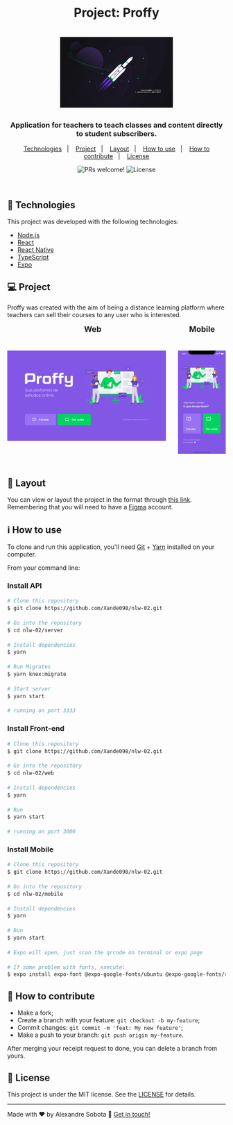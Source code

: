 <h1 align="center">
    Project: Proffy
    <h1 align="center">
    <img alt="nlw-02" title="NLW #02" src=".github/nlw-02.jpg" width="260px" />
    </h1>
    <h3 align="center">Application for teachers to teach classes and content directly to student subscribers.</h3>
</h1>

<p align="center">
  <a href="#-technologies">Technologies</a>&nbsp;&nbsp;&nbsp;|&nbsp;&nbsp;&nbsp;
  <a href="#-project">Project</a>&nbsp;&nbsp;&nbsp;|&nbsp;&nbsp;&nbsp;
  <a href="#-layout">Layout</a>&nbsp;&nbsp;&nbsp;|&nbsp;&nbsp;&nbsp;
  <a href="#information_source-how-to-use">How to use</a>&nbsp;&nbsp;&nbsp;|&nbsp;&nbsp;&nbsp;
  <a href="#-how-to-contribute">How to contribute</a>&nbsp;&nbsp;&nbsp;|&nbsp;&nbsp;&nbsp;
  <a href="#memo-license">License</a>
</p>

<p align="center">
 <img src="https://img.shields.io/static/v1?label=PRs&message=welcome&color=7159c1&labelColor=000000" alt="PRs welcome!" />

  <img alt="License" src="https://img.shields.io/static/v1?label=license&message=MIT&color=7159c1&labelColor=000000" />
</p>

<br>

## 🚀 Technologies

This project was developed with the following technologies:

- [Node.js](https://nodejs.org/en/)
- [React](https://reactjs.org)
- [React Native](https://facebook.github.io/react-native/)
- [TypeScript](https://www.typescriptlang.org/)
- [Expo](https://expo.io/)

## 💻 Project

Proffy was created with the aim of being a distance learning platform where teachers can sell their courses to any user who is interested.

<div style="display: flex">
  <div align="center">
    <strong style="font-size: 18px">Web</strong>
    <h1 align="center" style="margin-right: 28px">
      <img alt="web-version" title="Home-web" src=".github/home-web.svg" width="620px" />
    </h1>
  </div>

  <div align="center">
    <strong style="font-size: 18px">Mobile</strong>
    <h1 align="center">
      <img alt="mobile-version" title="Home-mobile" src=".github/home-mobile.svg" width="180px" />
    </h1>
  </div>
</div>

## 🔖 Layout

You can view or layout the project in the format through [this link](https://www.figma.com/file/GHGS126t7WYjnPZdRKChJF/Proffy-Web). Remembering that you will need to have a [Figma](http://figma.com/) account.

## :information_source: How to use

To clone and run this application, you'll need [Git](https://git-scm.com) + [Yarn](https://classic.yarnpkg.com/en/docs/install/#windows-stable) installed on your computer.

From your command line:

### Install API
```bash
# Clone this repository
$ git clone https://github.com/Xande098/nlw-02.git

# Go into the repository
$ cd nlw-02/server

# Install dependencies
$ yarn

# Run Migrates
$ yarn knex:migrate

# Start server
$ yarn start

# running on port 3333
```

### Install Front-end

```bash
# Clone this repository
$ git clone https://github.com/Xande098/nlw-02.git

# Go into the repository
$ cd nlw-02/web

# Install dependencies
$ yarn

# Run
$ yarn start

# running on port 3000
```

### Install Mobile

```bash
# Clone this repository
$ git clone https://github.com/Xande098/nlw-02.git

# Go into the repository
$ cd nlw-02/mobile

# Install dependencies
$ yarn

# Run
$ yarn start

# Expo will open, just scan the qrcode on terminal or expo page

# If some problem with fonts, execute:
$ expo install expo-font @expo-google-fonts/ubuntu @expo-google-fonts/roboto

```

## 🤔 How to contribute

-  Make a fork;
-  Create a branch with your feature: `git checkout -b my-feature`;
-  Commit changes: `git commit -m 'feat: My new feature'`;
-  Make a push to your branch: `git push origin my-feature`.

After merging your receipt request to done, you can delete a branch from yours.

## :memo: License

This project is under the MIT license. See the [LICENSE](LICENSE.md) for details.

---

Made with ♥ by Alexandre Sobota :wave: [Get in touch!](https://www.linkedin.com/in/alexandre-sobota)